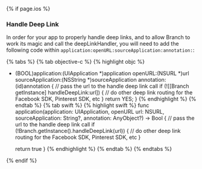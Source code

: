 {% if page.ios %}
### Handle Deep Link

In order for your app to properly handle deep links, and to allow Branch to work its magic and call the deepLinkHandler, you will need to add the following code within `application:openURL:sourceApplication:annotation:`:

{% tabs %}
{% tab objective-c %}
{% highlight objc %}
- (BOOL)application:(UIApplication *)application openURL:(NSURL *)url sourceApplication:(NSString *)sourceApplication annotation:(id)annotation {
    // pass the url to the handle deep link call
    if (![[Branch getInstance] handleDeepLink:url]) {
        // do other deep link routing for the Facebook SDK, Pinterest SDK, etc
    }
    return YES;
}
{% endhighlight %}
{% endtab %}
{% tab swift %}
{% highlight swift %}
func application(application: UIApplication, openURL url: NSURL, sourceApplication: String?, annotation: AnyObject?) -> Bool {
    // pass the url to the handle deep link call
    if (!Branch.getInstance().handleDeepLink(url)) {
        // do other deep link routing for the Facebook SDK, Pinterest SDK, etc
    }
    
    return true
}
{% endhighlight %}
{% endtab %}
{% endtabs %}

{% endif %}